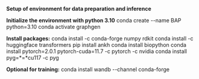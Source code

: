 **Setup of environment for data preparation and inference**

**Initialize the environment with python 3.10**
conda create --name BAP python=3.10
conda activate graphgen

**Install packages:**
conda install -c conda-forge numpy rdkit
conda install -c huggingface transformers
pip install ankh
conda install biopython
conda install pytorch=2.0.1 pytorch-cuda=11.7 -c pytorch -c nvidia
conda install pyg=*=*cu117 -c pyg

**Optional for training:**
conda install wandb --channel conda-forge
